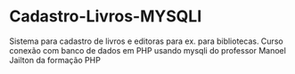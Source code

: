 # Cadastro-Livros-MYSQLI
Sistema para cadastro de livros e editoras para ex. para bibliotecas.
Curso conexão com banco de dados em PHP usando mysqli do professor Manoel Jailton da formação PHP
